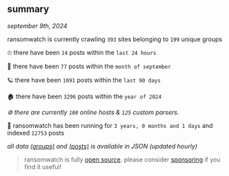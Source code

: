 
## summary
_september 9th, 2024_

ransomwatch is currently crawling `393` sites belonging to `199` unique groups

⏲ there have been `14` posts within the `last 24 hours`

🦈 there have been `77` posts within the `month of september`

🪐 there have been `1091` posts within the `last 90 days`

🏚 there have been `3296` posts within the `year of 2024`

_⚙️ there are currently `108` online hosts & `125` custom parsers._

🦕 ransomwatch has been running for `3 years, 0 months and 1 days` and indexed `12753` posts

_all data  [(groups)](http://ransomwhat.telemetry.ltd/groups) and [(posts)](http://ransomwhat.telemetry.ltd/posts) is available in JSON (updated hourly)_

> ransomwatch is fully [open source](https://github.com/joshhighet/ransomwatch#ransomwatch--). please consider [sponsoring](https://github.com/sponsors/joshhighet) if you find it useful!
